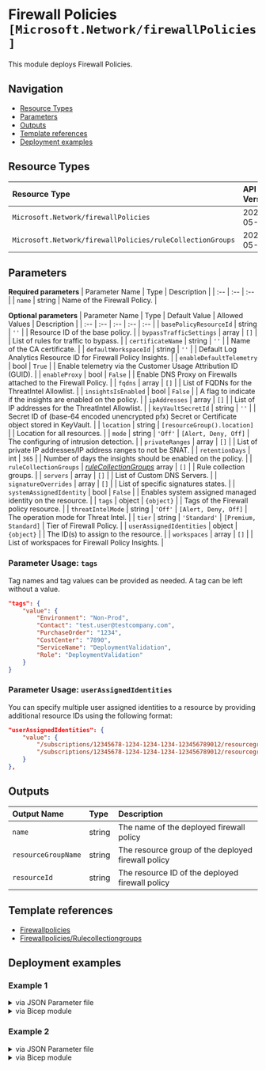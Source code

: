 # Firewall Policies `[Microsoft.Network/firewallPolicies]`

This module deploys Firewall Policies.

## Navigation

- [Resource Types](#Resource-Types)
- [Parameters](#Parameters)
- [Outputs](#Outputs)
- [Template references](#Template-references)
- [Deployment examples](#Deployment-examples)

## Resource Types

| Resource Type | API Version |
| :-- | :-- |
| `Microsoft.Network/firewallPolicies` | 2021-05-01 |
| `Microsoft.Network/firewallPolicies/ruleCollectionGroups` | 2021-05-01 |

## Parameters

**Required parameters**
| Parameter Name | Type | Description |
| :-- | :-- | :-- |
| `name` | string | Name of the Firewall Policy. |

**Optional parameters**
| Parameter Name | Type | Default Value | Allowed Values | Description |
| :-- | :-- | :-- | :-- | :-- |
| `basePolicyResourceId` | string | `''` |  | Resource ID of the base policy. |
| `bypassTrafficSettings` | array | `[]` |  | List of rules for traffic to bypass. |
| `certificateName` | string | `''` |  | Name of the CA certificate. |
| `defaultWorkspaceId` | string | `''` |  | Default Log Analytics Resource ID for Firewall Policy Insights. |
| `enableDefaultTelemetry` | bool | `True` |  | Enable telemetry via the Customer Usage Attribution ID (GUID). |
| `enableProxy` | bool | `False` |  | Enable DNS Proxy on Firewalls attached to the Firewall Policy. |
| `fqdns` | array | `[]` |  | List of FQDNs for the ThreatIntel Allowlist. |
| `insightsIsEnabled` | bool | `False` |  | A flag to indicate if the insights are enabled on the policy. |
| `ipAddresses` | array | `[]` |  | List of IP addresses for the ThreatIntel Allowlist. |
| `keyVaultSecretId` | string | `''` |  | Secret ID of (base-64 encoded unencrypted pfx) Secret or Certificate object stored in KeyVault.	 |
| `location` | string | `[resourceGroup().location]` |  | Location for all resources. |
| `mode` | string | `'Off'` | `[Alert, Deny, Off]` | The configuring of intrusion detection. |
| `privateRanges` | array | `[]` |  | List of private IP addresses/IP address ranges to not be SNAT. |
| `retentionDays` | int | `365` |  | Number of days the insights should be enabled on the policy. |
| `ruleCollectionGroups` | _[ruleCollectionGroups](ruleCollectionGroups/readme.md)_ array | `[]` |  | Rule collection groups. |
| `servers` | array | `[]` |  | List of Custom DNS Servers. |
| `signatureOverrides` | array | `[]` |  | List of specific signatures states. |
| `systemAssignedIdentity` | bool | `False` |  | Enables system assigned managed identity on the resource. |
| `tags` | object | `{object}` |  | Tags of the Firewall policy resource. |
| `threatIntelMode` | string | `'Off'` | `[Alert, Deny, Off]` | The operation mode for Threat Intel. |
| `tier` | string | `'Standard'` | `[Premium, Standard]` | Tier of Firewall Policy. |
| `userAssignedIdentities` | object | `{object}` |  | The ID(s) to assign to the resource. |
| `workspaces` | array | `[]` |  | List of workspaces for Firewall Policy Insights. |


### Parameter Usage: `tags`

Tag names and tag values can be provided as needed. A tag can be left without a value.

```json
"tags": {
    "value": {
        "Environment": "Non-Prod",
        "Contact": "test.user@testcompany.com",
        "PurchaseOrder": "1234",
        "CostCenter": "7890",
        "ServiceName": "DeploymentValidation",
        "Role": "DeploymentValidation"
    }
}
```

### Parameter Usage: `userAssignedIdentities`

You can specify multiple user assigned identities to a resource by providing additional resource IDs using the following format:

```json
"userAssignedIdentities": {
    "value": {
        "/subscriptions/12345678-1234-1234-1234-123456789012/resourcegroups/validation-rg/providers/Microsoft.ManagedIdentity/userAssignedIdentities/adp-sxx-az-msi-x-001": {},
        "/subscriptions/12345678-1234-1234-1234-123456789012/resourcegroups/validation-rg/providers/Microsoft.ManagedIdentity/userAssignedIdentities/adp-sxx-az-msi-x-002": {}
    }
},
```

## Outputs

| Output Name | Type | Description |
| :-- | :-- | :-- |
| `name` | string | The name of the deployed firewall policy |
| `resourceGroupName` | string | The resource group of the deployed firewall policy |
| `resourceId` | string | The resource ID of the deployed firewall policy |

## Template references

- [Firewallpolicies](https://docs.microsoft.com/en-us/azure/templates/Microsoft.Network/2021-05-01/firewallPolicies)
- [Firewallpolicies/Rulecollectiongroups](https://docs.microsoft.com/en-us/azure/templates/Microsoft.Network/2021-05-01/firewallPolicies/ruleCollectionGroups)

## Deployment examples

<h3>Example 1</h3>

<details>

<summary>via JSON Parameter file</summary>

```json
{
    "$schema": "https://schema.management.azure.com/schemas/2019-04-01/deploymentParameters.json#",
    "contentVersion": "1.0.0.0",
    "parameters": {
        "name": {
            "value": "<<namePrefix>>-az-fwpol-min-001"
        }
    }
}

```

</details>

<details>

<summary>via Bicep module</summary>

```bicep
module firewallPolicies './Microsoft.Network/firewallPolicies/deploy.bicep' = {
  name: '${uniqueString(deployment().name)}-firewallPolicies'
  params: {
      name: '<<namePrefix>>-az-fwpol-min-001'
  }
```

</details>

<h3>Example 2</h3>

<details>

<summary>via JSON Parameter file</summary>

```json
{
    "$schema": "https://schema.management.azure.com/schemas/2019-04-01/deploymentParameters.json#",
    "contentVersion": "1.0.0.0",
    "parameters": {
        "name": {
            "value": "<<namePrefix>>-az-fwpol-x-002"
        },
        "ruleCollectionGroups": {
            "value": [
                {
                    "name": "<<namePrefix>>-rule-001",
                    "priority": 5000,
                    "ruleCollections": [
                        {
                            "name": "collection002",
                            "priority": 5555,
                            "action": {
                                "type": "Allow"
                            },
                            "rules": [
                                {
                                    "name": "rule002",
                                    "ipProtocols": [
                                        "TCP",
                                        "UDP"
                                    ],
                                    "destinationPorts": [
                                        "80"
                                    ],
                                    "sourceAddresses": [
                                        "*"
                                    ],
                                    "sourceIpGroups": [],
                                    "ruleType": "NetworkRule",
                                    "destinationIpGroups": [],
                                    "destinationAddresses": [
                                        "*"
                                    ],
                                    "destinationFqdns": []
                                }
                            ],
                            "ruleCollectionType": "FirewallPolicyFilterRuleCollection"
                        }
                    ]
                }
            ]
        }
    }
}

```

</details>

<details>

<summary>via Bicep module</summary>

```bicep
module firewallPolicies './Microsoft.Network/firewallPolicies/deploy.bicep' = {
  name: '${uniqueString(deployment().name)}-firewallPolicies'
  params: {
      name: '<<namePrefix>>-az-fwpol-x-002'
      ruleCollectionGroups: [
        {
          priority: 5000
          name: '<<namePrefix>>-rule-001'
          ruleCollections: [
            {
              action: {
                type: 'Allow'
              }
              priority: 5555
              name: 'collection002'
              rules: [
                {
                  ipProtocols: [
                    'TCP'
                    'UDP'
                  ]
                  destinationFqdns: []
                  ruleType: 'NetworkRule'
                  name: 'rule002'
                  destinationIpGroups: []
                  destinationPorts: [
                    '80'
                  ]
                  sourceAddresses: [
                    '*'
                  ]
                  destinationAddresses: [
                    '*'
                  ]
                  sourceIpGroups: []
                }
              ]
              ruleCollectionType: 'FirewallPolicyFilterRuleCollection'
            }
          ]
        }
      ]
  }
```

</details>
